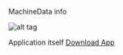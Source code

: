 MachineData info

![alt tag](https://user-images.githubusercontent.com/21006294/62833315-87e1d380-bc45-11e9-8eec-e451d54e6e37.gif123)



Application itself
[Download App](https://github.com/art07/JavaSE/files/3489894/ReinstallCollector.zip123)